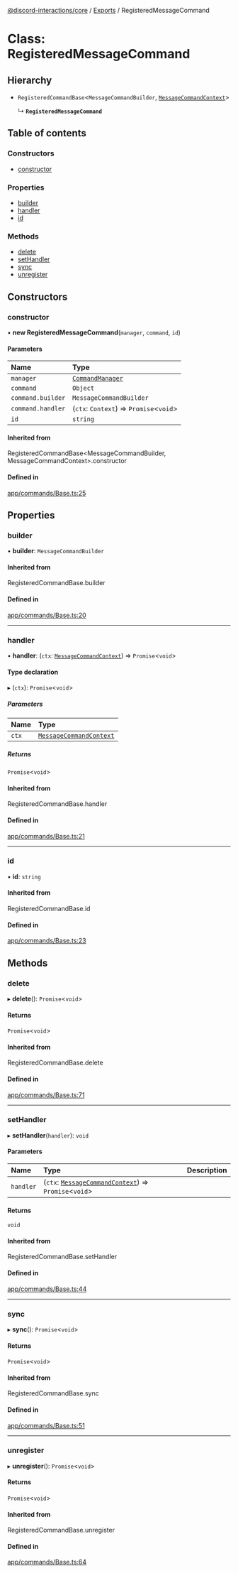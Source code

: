 [@discord-interactions/core](../README.md) / [Exports](../modules.md) / RegisteredMessageCommand

# Class: RegisteredMessageCommand

## Hierarchy

- `RegisteredCommandBase`<`MessageCommandBuilder`, [`MessageCommandContext`](MessageCommandContext.md)\>

  ↳ **`RegisteredMessageCommand`**

## Table of contents

### Constructors

- [constructor](RegisteredMessageCommand.md#constructor)

### Properties

- [builder](RegisteredMessageCommand.md#builder)
- [handler](RegisteredMessageCommand.md#handler)
- [id](RegisteredMessageCommand.md#id)

### Methods

- [delete](RegisteredMessageCommand.md#delete)
- [setHandler](RegisteredMessageCommand.md#sethandler)
- [sync](RegisteredMessageCommand.md#sync)
- [unregister](RegisteredMessageCommand.md#unregister)

## Constructors

### constructor

• **new RegisteredMessageCommand**(`manager`, `command`, `id`)

#### Parameters

| Name | Type |
| :------ | :------ |
| `manager` | [`CommandManager`](CommandManager.md) |
| `command` | `Object` |
| `command.builder` | `MessageCommandBuilder` |
| `command.handler` | (`ctx`: `Context`) => `Promise`<`void`\> |
| `id` | `string` |

#### Inherited from

RegisteredCommandBase<MessageCommandBuilder, MessageCommandContext\>.constructor

#### Defined in

[app/commands/Base.ts:25](https://github.com/ssMMiles/discord-interactions/blob/ef474ab/packages/core/src/app/commands/Base.ts#L25)

## Properties

### builder

• **builder**: `MessageCommandBuilder`

#### Inherited from

RegisteredCommandBase.builder

#### Defined in

[app/commands/Base.ts:20](https://github.com/ssMMiles/discord-interactions/blob/ef474ab/packages/core/src/app/commands/Base.ts#L20)

___

### handler

• **handler**: (`ctx`: [`MessageCommandContext`](MessageCommandContext.md)) => `Promise`<`void`\>

#### Type declaration

▸ (`ctx`): `Promise`<`void`\>

##### Parameters

| Name | Type |
| :------ | :------ |
| `ctx` | [`MessageCommandContext`](MessageCommandContext.md) |

##### Returns

`Promise`<`void`\>

#### Inherited from

RegisteredCommandBase.handler

#### Defined in

[app/commands/Base.ts:21](https://github.com/ssMMiles/discord-interactions/blob/ef474ab/packages/core/src/app/commands/Base.ts#L21)

___

### id

• **id**: `string`

#### Inherited from

RegisteredCommandBase.id

#### Defined in

[app/commands/Base.ts:23](https://github.com/ssMMiles/discord-interactions/blob/ef474ab/packages/core/src/app/commands/Base.ts#L23)

## Methods

### delete

▸ **delete**(): `Promise`<`void`\>

#### Returns

`Promise`<`void`\>

#### Inherited from

RegisteredCommandBase.delete

#### Defined in

[app/commands/Base.ts:71](https://github.com/ssMMiles/discord-interactions/blob/ef474ab/packages/core/src/app/commands/Base.ts#L71)

___

### setHandler

▸ **setHandler**(`handler`): `void`

#### Parameters

| Name | Type | Description |
| :------ | :------ | :------ |
| `handler` | (`ctx`: [`MessageCommandContext`](MessageCommandContext.md)) => `Promise`<`void`\> |  |

#### Returns

`void`

#### Inherited from

RegisteredCommandBase.setHandler

#### Defined in

[app/commands/Base.ts:44](https://github.com/ssMMiles/discord-interactions/blob/ef474ab/packages/core/src/app/commands/Base.ts#L44)

___

### sync

▸ **sync**(): `Promise`<`void`\>

#### Returns

`Promise`<`void`\>

#### Inherited from

RegisteredCommandBase.sync

#### Defined in

[app/commands/Base.ts:51](https://github.com/ssMMiles/discord-interactions/blob/ef474ab/packages/core/src/app/commands/Base.ts#L51)

___

### unregister

▸ **unregister**(): `Promise`<`void`\>

#### Returns

`Promise`<`void`\>

#### Inherited from

RegisteredCommandBase.unregister

#### Defined in

[app/commands/Base.ts:64](https://github.com/ssMMiles/discord-interactions/blob/ef474ab/packages/core/src/app/commands/Base.ts#L64)
